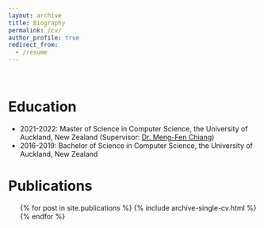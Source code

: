 ```yaml
---
layout: archive
title: Biography
permalink: /cv/
author_profile: true
redirect_from:
  - /resume
---
```



<br>

Education
======
* 2021-2022: Master of Science in Computer Science, the University of Auckland, New Zealand (Supervisor: [Dr. Meng-Fen Chiang](https://ankechiang.github.io/))
* 2016-2019: Bachelor of Science in Computer Science, the University of Auckland, New Zealand

Publications
======
  <ul>{% for post in site.publications %}
    {% include archive-single-cv.html %}
  {% endfor %}</ul>
 
